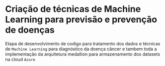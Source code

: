 # Criação de técnicas de Machine Learning para previsão e prevenção de doenças

Etapa de desenvolvimento de codigo para tratamento dos dados e técnicas de `Machine Learning` para diagnóstico da doença câncer e tambem toda a implementação da arquitetura medallion para armazenamento dos datasets na cloud `Azure`
